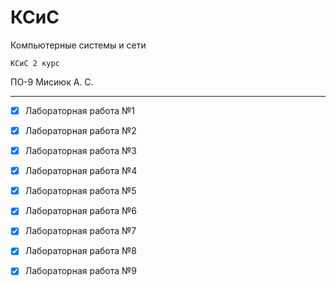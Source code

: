 # КСиС
Компьютерные системы и сети

` КСиС 2 курс `

ПО-9 Мисиюк А. С.

---

- [x] Лабораторная работа №1
- [x] Лабораторная работа №2
- [x] Лабораторная работа №3
- [x] Лабораторная работа №4
- [x] Лабораторная работа №5
- [x] Лабораторная работа №6
- [x] Лабораторная работа №7
- [x] Лабораторная работа №8
- [x] Лабораторная работа №9


